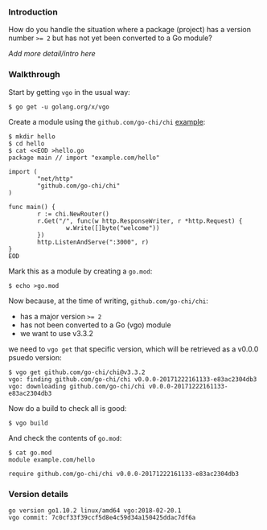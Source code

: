 <!-- __JSON: egrunner script.sh # LONG ONLINE

### Introduction

How do you handle the situation where a package (project) has a version number `>= 2` but has not yet been converted to
a Go module?

_Add more detail/intro here_

### Walkthrough

Start by getting `vgo` in the usual way:

```
{{PrintBlock "go get vgo" -}}
```

Create a module using the `github.com/go-chi/chi` [example](https://github.com/go-chi/chi/tree/cca4135d8dddff765463feaf1118047a9e506b4a#examples):


```
{{PrintBlock "setup" -}}
```

Mark this as a module by creating a `go.mod`:


```
{{PrintBlock "mark as go module" -}}
```

Now because, at the time of writing, `github.com/go-chi/chi`:

* has a major version `>= 2`
* has not been converted to a Go (vgo) module
* we want to use v3.3.2

we need to `vgo get` that specific version, which will be retrieved as a v0.0.0 psuedo version:


```
{{PrintBlock "vgo get specific version" -}}
```

Now do a build to check all is good:


```
{{PrintBlock "vgo build" -}}
```

And check the contents of `go.mod`:

```
{{PrintBlock "check go.mod" -}}
```

### Version details

```
{{PrintBlockOut "version details" -}}
```

-->

### Introduction

How do you handle the situation where a package (project) has a version number `>= 2` but has not yet been converted to
a Go module?

_Add more detail/intro here_

### Walkthrough

Start by getting `vgo` in the usual way:

```
$ go get -u golang.org/x/vgo
```

Create a module using the `github.com/go-chi/chi` [example](https://github.com/go-chi/chi/tree/cca4135d8dddff765463feaf1118047a9e506b4a#examples):


```
$ mkdir hello
$ cd hello
$ cat <<EOD >hello.go
package main // import "example.com/hello"

import (
        "net/http"
        "github.com/go-chi/chi"
)

func main() {
        r := chi.NewRouter()
        r.Get("/", func(w http.ResponseWriter, r *http.Request) {
                w.Write([]byte("welcome"))
        })
        http.ListenAndServe(":3000", r)
}
EOD
```

Mark this as a module by creating a `go.mod`:


```
$ echo >go.mod
```

Now because, at the time of writing, `github.com/go-chi/chi`:

* has a major version `>= 2`
* has not been converted to a Go (vgo) module
* we want to use v3.3.2

we need to `vgo get` that specific version, which will be retrieved as a v0.0.0 psuedo version:


```
$ vgo get github.com/go-chi/chi@v3.3.2
vgo: finding github.com/go-chi/chi v0.0.0-20171222161133-e83ac2304db3
vgo: downloading github.com/go-chi/chi v0.0.0-20171222161133-e83ac2304db3
```

Now do a build to check all is good:


```
$ vgo build
```

And check the contents of `go.mod`:

```
$ cat go.mod
module example.com/hello

require github.com/go-chi/chi v0.0.0-20171222161133-e83ac2304db3
```

### Version details

```
go version go1.10.2 linux/amd64 vgo:2018-02-20.1
vgo commit: 7c0cf33f39ccf5d8e4c59d34a150425ddac7df6a
```

<!-- END -->
